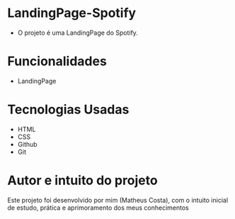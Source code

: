 # LandingPage-Spotify

- O projeto é uma LandingPage do Spotify.

# Funcionalidades

- LandingPage

# Tecnologias Usadas

- HTML
- CSS
- Github
- Git

# Autor e intuito do projeto

Este projeto foi desenvolvido por mim (Matheus Costa), com o intuito inicial de estudo, prática e aprimoramento dos meus conhecimentos
